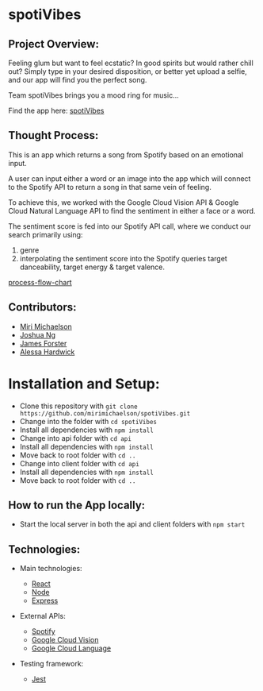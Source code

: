 # spotiVibes

## Project Overview:

Feeling glum but want to feel ecstatic?
In good spirits but would rather chill out?
Simply type in your desired disposition, or better yet upload a selfie, and our app will find you the perfect song.

Team spotiVibes brings you a mood ring for music...

Find the app here: [spotiVibes](http://spotivibes.surge.sh/)


## Thought Process:

This is an app which returns a song from Spotify based on an emotional input. 

A user can input either a word or an image into the app which will connect to the Spotify API to return a song in that same vein of feeling. 

To achieve this, we worked with the Google Cloud Vision API & Google Cloud Natural Language API to find the sentiment in either a face or a word. 

The sentiment score is fed into our Spotify API call, where we conduct our search primarily using:
1) genre
2) interpolating the sentiment score into the Spotify queries target danceability, target energy & target valence. 

[process-flow-chart](./thought-process.jpg)


## Contributors:

- [Miri Michaelson](https://github.com/mirimichaelson)
- [Joshua Ng](https://github.com/JoshuaNg2332)
- [James Forster](https://github.com/jamesAforster)
- [Alessa Hardwick](https://github.com/alessa-lou)

Installation and Setup:
=======================

- Clone this repository with ```git clone https://github.com/mirimichaelson/spotiVibes.git```
- Change into the folder with ```cd spotiVibes```
- Install all dependencies with ```npm install```
- Change into api folder with ```cd api```
- Install all dependencies with ```npm install```
- Move back to root folder with ```cd ..```
- Change into client folder with ```cd api```
- Install all dependencies with ```npm install```
- Move back to root folder with ```cd ..```

## How to run the App locally:

- Start the local server in both the api and client folders with ```npm start```

## Technologies:

* Main technologies:

  - [React](https://reactjs.org/)
  - [Node](https://nodejs.org/en/)
  - [Express](https://expressjs.com)

* External APIs:

  - [Spotify](https://developer.spotify.com/documentation/web-api/)
  - [Google Cloud Vision](https://cloud.google.com/vision)
  - [Google Cloud Language](https://cloud.google.com/natural-language)

* Testing framework:

  - [Jest](https://jestjs.io)
